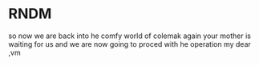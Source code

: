 # RNDM


so now we are back into he comfy world of colemak again your mother
is waiting for us and we are now going to proced with he operation my dear
,vm



